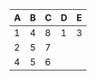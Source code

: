 

| A | B |  C | D  |  E |
|---|---|---|---|---|
| 1  | 4  | 8 | 1  | 3  |
|  2 |  5 |  7 |   |   |
|  4 |  5 | 6  |   |   |
